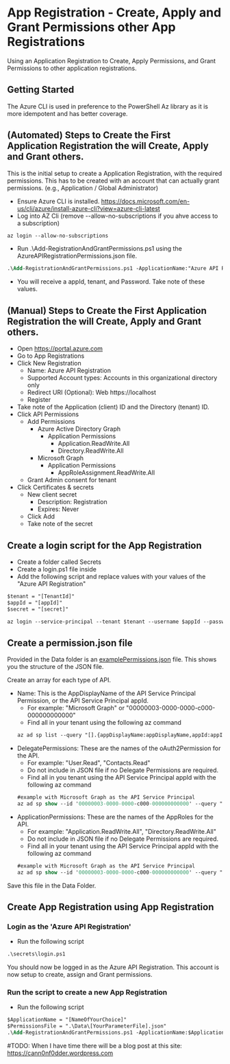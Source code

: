 # App Registration - Create, Apply and Grant Permissions other App Registrations
Using an Application Registration to Create, Apply Permissions, and Grant Permissions to other application registrations.

## Getting Started
The Azure CLI is used in preference to the PowerShell Az library as it is more idempotent and has better coverage.

## (Automated) Steps to Create the First Application Registration the will Create, Apply and Grant others.
This is the initial setup to create a Application Registration, with the required permissions. This has to be created with an account that can actually grant permissions. (e.g., Application / Global Administrator)
- Ensure Azure CLI is installed. https://docs.microsoft.com/en-us/cli/azure/install-azure-cli?view=azure-cli-latest
- Log into AZ Cli (remove --allow-no-subscriptions if you ahve access to a subscription)
```ps
az login --allow-no-subscriptions
```
- Run .\Add-RegistrationAndGrantPermissions.ps1 using the AzureAPIRegistrationPermissions.json file.
```ps
.\Add-RegistrationAndGrantPermissions.ps1 -ApplicationName:"Azure API Registration" -ParametersJsonFilePath:'.\Data\AzureAPIRegistrationPermissions.json'
```
- You will receive a appId, tenant, and Password. Take note of these values.

## (Manual) Steps to Create the First Application Registration the will Create, Apply and Grant others.
- Open https://portal.azure.com
- Go to App Registrations
- Click New Registration
    - Name: Azure API Registration
    - Supported Account types: Accounts in this organizational directory only
    - Redirect URI (Optional): Web https://localhost
    - Register
- Take note of the Application (client) ID and the Directory (tenant) ID.
- Click API Permissions
    - Add Permissions
        - Azure Active Directory Graph
            - Application Permissions
                - Application.ReadWrite.All
                - Directory.ReadWrite.All
        - Microsoft Graph
            - Application Permissions
                - AppRoleAssignment.ReadWrite.All
    - Grant Admin consent for tenant
- Click Certificates & secrets
    - New client secret
        - Description: Registration
        - Expires: Never
    - Click Add
    - Take note of the secret

## Create a login script for the App Registration

- Create a folder called Secrets
- Create a login.ps1 file inside
- Add the following script and replace values with your values of the "Azure API Registration"
```ps
$tenant = "[TenantId]"
$appId = "[appId]"
$secret = "[secret]"

az login --service-principal --tenant $tenant --username $appId --password $secret --allow-no-subscriptions
```
## Create a permission.json file
Provided in the Data folder is an [examplePermissions.json](.\data\examplePermissions.json) file. This shows you the structure of the JSON file.

Create an array for each type of API.

- Name: This is the AppDisplayName of the API Service Principal Permission, or the API Service Principal appId.
    - For example: "Microsoft Graph" or "00000003-0000-0000-c000-000000000000"
    - Find all in your tenant using the following az command
    ```ps
    az ad sp list --query "[].{appDisplayName:appDisplayName,appId:appId,objectId:objectId}" --all --output table
    ```
- DelegatePermissions: These are the names of the oAuth2Permission for the API. 
    - For example: "User.Read", "Contacts.Read"
    - Do not include in JSON file if no Delegate Permissions are required.
    - Find all in you tenant using the API Service Principal appId with the following az command
    ```ps
    #example with Microsoft Graph as the API Service Principal
    az ad sp show --id '00000003-0000-0000-c000-000000000000' --query "oauth2Permissions[].{displayName:userConsentDisplayName,value:value}" --output table
    ```
- ApplicationPermissions: These are the names of the AppRoles for the API.
    - For example: "Application.ReadWrite.All", "Directory.ReadWrite.All"
    - Do not include in JSON file if no Delegate Permissions are required.
    - Find all in your tenant using the API Service Principal appId with the following az command
    ```ps
    #example with Microsoft Graph as the API Service Principal
    az ad sp show --id '00000003-0000-0000-c000-000000000000' --query "appRoles[].{displayName:displayName,value:value}" --output table
    ```

Save this file in the Data Folder.

## Create App Registration using App Registration

### Login as the 'Azure API Registration'
- Run the following script
```ps
.\secrets\login.ps1
```
You should now be logged in as the Azure API Registration. This account is now setup to create, assign and Grant permissions.

### Run the script to create a new App Registration
- Run the following script
```ps
$ApplicationName = "[NameOfYourChoice]"
$PermissionsFile = ".\Data\[YourParameterFile].json"
.\Add-RegistrationAndGrantPermissions.ps1 -ApplicationName:$ApplicationName -ParametersJsonFilePath:$PermissionsFile
```

#TODO:
When I have time there will be a blog post at this site:
https://cann0nf0dder.wordpress.com